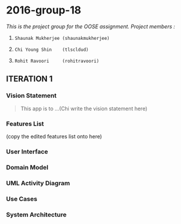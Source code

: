 # 2016-group-18

*This is the project group for the OOSE assignment.
Project members :* 

1.     Shaunak Mukherjee (shaunakmukherjee)
2.     Chi Young Shin    (tlscldud)
3.     Rohit Ravoori     (rohitravoori)

## ITERATION 1

### Vision Statement
>This app is to ...(Chi write the vision statement here)

### Features List
(copy the edited features list onto here)

### User Interface

### Domain Model

### UML Activity Diagram

### Use Cases

### System Architecture



